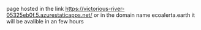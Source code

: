 page hosted in the link https://victorious-river-05325eb0f.5.azurestaticapps.net/ or in the domain name ecoalerta.earth it will be avalible in an few hours

